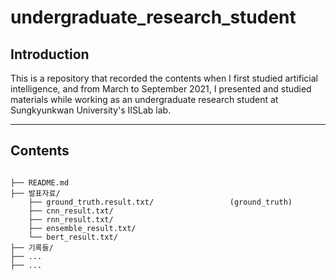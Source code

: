 # undergraduate_research_student

## Introduction
This is a repository that recorded the contents when I first studied artificial intelligence, and from March to September 2021, I presented and studied materials while working as an undergraduate research student at Sungkyunkwan University's IISLab lab.

---

## Contents


```plain

├── README.md
├── 발표자료/
    ├── ground_truth.result.txt/                 (ground_truth)
    ├── cnn_result.txt/
    ├── rnn_result.txt/
    ├── ensemble_result.txt/
    └── bert_result.txt/
├── 기록들/
├── ...
├── ...
```
